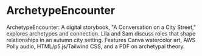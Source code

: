 # ArchetypeEncounter
ArchetypeEncounter: A digital storybook, "A Conversation on a City Street," explores archetypes and connection. Lila and Sam discuss roles that shape relationships in an autumn city setting. Features Canva watercolor art, AWS Polly audio, HTML/p5.js/Tailwind CSS, and a PDF on archetypal theory.
